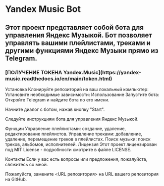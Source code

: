 <h1>Yandex Music Bot</h1>

<h2>Этот проект представляет собой бота для управления Яндекс Музыкой. Бот позволяет управлять вашими плейлистами, треками и другими функциями Яндекс Музыки прямо из Telegram.</h2>

<h3>[ПОЛУЧЕНИЕ ТОКЕНА Yandex.Music](https://yandex-music.readthedocs.io/en/main/token.html)</h3>

Установка
Клонируйте репозиторий на ваш локальный компьютер:
Установите необходимые зависимости:
Использование
Запустите бота:
Откройте Telegram и найдите бота по его имени.

Начните диалог с ботом, нажав кнопку "Start".

Следуйте инструкциям бота для управления Яндекс Музыкой.

Функции
Управление плейлистами: создание, удаление, редактирование плейлистов.
Управление треками: добавление, удаление, перемещение треков в плейлистах.
Поиск музыки: поиск треков, альбомов, исполнителей.
Лицензия
Этот проект лицензирован под MIT License - подробности смотрите в файле LICENSE.

Контакты
Если у вас есть вопросы или предложения, пожалуйста, свяжитесь со мной.

Пожалуйста, замените <URL репозитория> на URL вашего репозитория на GitHub.
